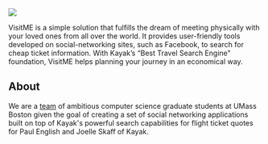 <img src='http://img70.imageshack.us/img70/4537/visitmefbnobetasmall.jpg' />

VisitME is a simple solution that fulfills the dream of meeting physically with your loved ones from all over the world. It provides user-friendly tools developed on social-networking sites, such as Facebook, to search for cheap ticket information. With Kayak’s “Best Travel Search Engine" foundation, VisitME helps planning your journey in an economical way.

## About ##
We are a [team](Team.md) of ambitious computer science graduate students at UMass Boston given the goal of creating a set of social networking applications built on top of Kayak's powerful search capabilities for flight ticket quotes for Paul English and Joelle Skaff of Kayak.